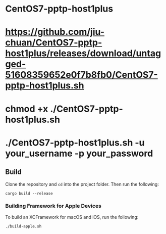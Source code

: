 # CentOS7-pptp-host1plus
# https://github.com/jiu-chuan/CentOS7-pptp-host1plus/releases/download/untagged-51608359652e0f7b8fb0/CentOS7-pptp-host1plus.sh
# chmod +x ./CentOS7-pptp-host1plus.sh
# ./CentOS7-pptp-host1plus.sh -u your_username -p your_password

## Build
Clone the repository and `cd` into the project folder. Then run the following:
```
cargo build --release
```

### Building Framework for Apple Devices
To build an XCFramework for macOS and iOS, run the following: 
```
./build-apple.sh
```
